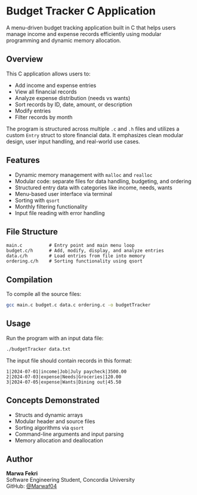 # Budget Tracker C Application
A menu-driven budget tracking application built in C that helps users manage income and expense records efficiently using modular programming and dynamic memory allocation.

## Overview

This C application allows users to:
- Add income and expense entries
- View all financial records
- Analyze expense distribution (needs vs wants)
- Sort records by ID, date, amount, or description
- Modify entries
- Filter records by month

The program is structured across multiple `.c` and `.h` files and utilizes a custom `Entry` struct to store financial data. It emphasizes clean modular design, user input handling, and real-world use cases.

## Features

- Dynamic memory management with `malloc` and `realloc`
- Modular code: separate files for data handling, budgeting, and ordering
- Structured entry data with categories like income, needs, wants
- Menu-based user interface via terminal
- Sorting with `qsort`
- Monthly filtering functionality
- Input file reading with error handling

## File Structure

```
main.c          # Entry point and main menu loop
budget.c/h      # Add, modify, display, and analyze entries
data.c/h        # Load entries from file into memory
ordering.c/h    # Sorting functionality using qsort
```

## Compilation

To compile all the source files:

```bash
gcc main.c budget.c data.c ordering.c -o budgetTracker
```

## Usage

Run the program with an input data file:

```bash
./budgetTracker data.txt
```

The input file should contain records in this format:

```
1|2024-07-01|income|Job|July paycheck|3500.00
2|2024-07-03|expense|Needs|Groceries|120.00
3|2024-07-05|expense|Wants|Dining out|45.50
```

## Concepts Demonstrated

- Structs and dynamic arrays
- Modular header and source files
- Sorting algorithms via `qsort`
- Command-line arguments and input parsing
- Memory allocation and deallocation

## Author

**Marwa Fekri**  
Software Engineering Student, Concordia University  
GitHub: [@Marwaf04](https://github.com/Marwaf04)
